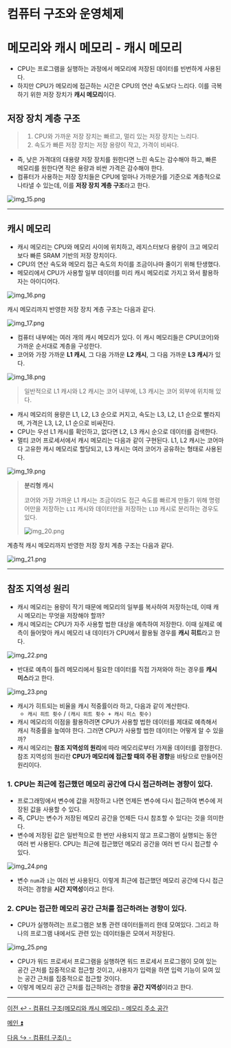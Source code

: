 # 컴퓨터 구조와 운영체제

# 메모리와 캐시 메모리 - 캐시 메모리

- CPU는 프로그램을 실행하는 과정에서 메모리에 저장된 데이터를 빈번하게 사용된다.
- 하지만 CPU가 메모리에 접근하는 시간은 CPU의 연산 속도보다 느리다. 이를 극복하기 위한 저장 장치가 **캐시 메모리**이다.

## 저장 장치 계층 구조

> 1. CPU와 가까운 저장 장치는 빠르고, 멀리 있는 저장 장치는 느리다.
> 2. 속도가 빠른 저장 장치는 저장 용량이 작고, 가격이 비싸다.

- 즉, 낮은 가격대의 대용량 저장 장치를 원한다면 느린 속도는 감수해야 하고, 빠른 메모리를 원한다면 작은 용량과 비싼 가격은 감수해야 한다.
- 컴퓨터가 사용하는 저장 장치들은 CPU에 얼마나 가까운가를 기준으로 계층적으로 나타낼 수 있는데, 이를 **저장 장치 계층 구조**라고 한다.

![img_15.png](image/img_15.png)

---

## 캐시 메모리

- 캐시 메모리는 CPU와 메모리 사이에 위치하고, 레지스터보다 용량이 크고 메모리보다 빠른 SRAM 기반의 저장 장치이다.
- CPU의 연산 속도와 메모리 접근 속도의 차이를 조금이나마 줄이기 위해 탄생했다. 
- 메모리에서 CPU가 사용할 일부 데이터를 미리 캐시 메모리로 가지고 와서 활용하자는 아이디어다.

![img_16.png](image/img_16.png)

캐시 메모리까지 반영한 저장 장치 계층 구조는 다음과 같다.

![img_17.png](image/img_17.png)

- 컴퓨터 내부에는 여러 개의 캐시 메모리가 있다. 이 캐시 메모리들은 CPU(코어)와 가까운 순서대로 계층을 구성한다.
- 코어와 가장 가까운 **L1 캐시**, 그 다음 가까운 **L2 캐시**, 그 다음 가까운 **L3 캐시**가 있다.

![img_18.png](image/img_18.png)

> 일반적으로 L1 캐시와 L2 캐시는 코어 내부에, L3 캐시는 코어 외부에 위치해 있다.

- 캐시 메모리의 용량은 L1, L2, L3 순으로 커지고, 속도는 L3, L2, L1 순으로 빨라지며, 가격은 L3, L2, L1 순으로 비싸진다.
- CPU는 우선 L1 캐시를 확인하고, 없다면 L2, L3 캐시 순으로 데이터를 검색한다.
- 멀티 코어 프로세서에서 캐시 메모리는 다음과 같이 구현된다. L1, L2 캐시는 코어마다 고유한 캐시 메모리로 할당되고, L3 캐시는 여러 코어가 공유하는 형태로 사용된다.

![img_19.png](image/img_19.png)

> **분리형 캐시**
> 
> 코어와 가장 가까운 L1 캐시는 조금이라도 접근 속도를 빠르게 만들기 위해 명령어만을 저장하는 `L1I` 캐시와 데이터만을 저장하는 `L1D` 캐시로 분리하는 경우도 있다.
> 
> ![img_20.png](image/img_20.png)

계층적 캐시 메모리까지 반영한 저장 장치 계층 구조는 다음과 같다.

![img_21.png](image/img_21.png)

---

## 참조 지역성 원리

- 캐시 메모리는 용량이 작기 때문에 메모리의 일부를 복사하여 저장하는데, 이때 캐시 메모리는 무엇을 저장해야 할까?
- 캐시 메모리는 CPU가 자주 사용할 법한 대상을 예측하여 저장한다. 이때 실제로 예측이 들어맞아 캐시 메모리 내 데이터가 CPU에서 활용될 경우를 **캐시 히트**라고 한다.

![img_22.png](image/img_22.png)

- 반대로 예측이 틀려 메모리에서 필요한 데이터를 직접 가져와야 하는 경우를 **캐시 미스**라고 한다.

![img_23.png](image/img_23.png)

- 캐시가 히트되는 비율을 캐시 적중률이라 하고, 다음과 같이 계산한다.
  - `캐시 히트 횟수` / `(캐시 히트 횟수 + 캐시 미스 횟수)`
- 캐시 메모리의 이점을 활용하려면 CPU가 사용할 법한 데이터를 제대로 예측해서 캐시 적중률을 높여야 한다. 그러면 CPU가 사용할 법한 데이터는 어떻게 알 수 있을까?
- 캐시 메모리는 **참조 지역성의 원리**에 따라 메모리로부터 가져올 데이터를 결정한다. 참조 지역성의 원리란 **CPU가 메모리에 접근할 때의 주된 경향**을 바탕으로 만들어진 원리이다.

### 1. CPU는 최근에 접근했던 메모리 공간에 다시 접근하려는 경향이 있다.

- 프로그래밍에서 변수에 값을 저장하고 나면 언제든 변수에 다시 접근하여 변수에 저장된 값을 사용할 수 있다.
- 즉, CPU는 변수가 저장된 메모리 공간을 언제든 다시 참조할 수 있다는 것을 의미한다.
- 변수에 저장된 값은 일반적으로 한 번만 사용되지 않고 프로그램이 실행되는 동안 여러 번 사용된다. CPU는 최근에 접근했던 메모리 공간을 여러 번 다시 접근할 수 있다.

![img_24.png](image/img_24.png)

- 변수 `num`과 `i`는 여러 번 사용된다. 이렇게 최근에 접근했던 메모리 공간에 다시 접근하려는 경향을 **시간 지역성**이라고 한다.

### 2. CPU는 접근한 메모리 공간 근처를 접근하려는 경향이 있다.

- CPU가 실행하려는 프로그램은 보통 관련 데이터들끼리 한데 모여있다. 그리고 하나의 프로그램 내에서도 관련 있는 데이터들은 모여서 저장된다.

![img_25.png](image/img_25.png)

- CPU가 워드 프로세서 프로그램을 실행하면 워드 프로세서 프로그램이 모여 있는 공간 근처를 집중적으로 접근할 것이고, 사용자가 입력을 하면 입력 기능이 모여 있는
    공간 근처를 집중적으로 접근할 것이다.
- 이렇게 메모리 공간 근처를 접근하려는 경향을 **공간 지역성**이라고 한다.

---

[이전 ↩️ - 컴퓨터 구조(메모리와 캐시 메모리) - 메모리 주소 공간]()

[메인 ⏫](https://github.com/genesis12345678/TIL/blob/main/cs/Main.md)

[다음 ↪️ - 컴퓨터 구조() - ]()